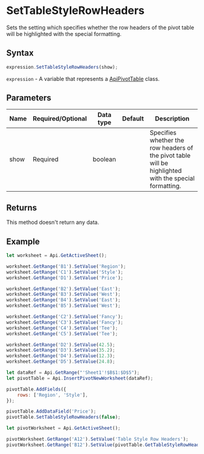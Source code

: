 # SetTableStyleRowHeaders

Sets the setting which specifies whether the row headers of the pivot table will be highlighted with the special formatting.

## Syntax

```javascript
expression.SetTableStyleRowHeaders(show);
```

`expression` - A variable that represents a [ApiPivotTable](../ApiPivotTable.md) class.

## Parameters

| **Name** | **Required/Optional** | **Data type** | **Default** | **Description** |
| ------------- | ------------- | ------------- | ------------- | ------------- |
| show | Required | boolean |  | Specifies whether the row headers of the pivot table will be highlighted with the special formatting. |

## Returns

This method doesn't return any data.

## Example



```javascript editor-
let worksheet = Api.GetActiveSheet();

worksheet.GetRange('B1').SetValue('Region');
worksheet.GetRange('C1').SetValue('Style');
worksheet.GetRange('D1').SetValue('Price');

worksheet.GetRange('B2').SetValue('East');
worksheet.GetRange('B3').SetValue('West');
worksheet.GetRange('B4').SetValue('East');
worksheet.GetRange('B5').SetValue('West');

worksheet.GetRange('C2').SetValue('Fancy');
worksheet.GetRange('C3').SetValue('Fancy');
worksheet.GetRange('C4').SetValue('Tee');
worksheet.GetRange('C5').SetValue('Tee');

worksheet.GetRange('D2').SetValue(42.5);
worksheet.GetRange('D3').SetValue(35.2);
worksheet.GetRange('D4').SetValue(12.3);
worksheet.GetRange('D5').SetValue(24.8);

let dataRef = Api.GetRange("'Sheet1'!$B$1:$D$5");
let pivotTable = Api.InsertPivotNewWorksheet(dataRef);

pivotTable.AddFields({
	rows: ['Region', 'Style'],
});

pivotTable.AddDataField('Price');
pivotTable.SetTableStyleRowHeaders(false);

let pivotWorksheet = Api.GetActiveSheet();

pivotWorksheet.GetRange('A12').SetValue('Table Style Row Headers');
pivotWorksheet.GetRange('B12').SetValue(pivotTable.GetTableStyleRowHeaders());

```
